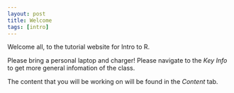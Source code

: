 ```yaml
---
layout: post
title: Welcome
tags: [intro]
---
```


Welcome all, to the tutorial website for Intro to R.

Please bring a personal laptop and charger! Please navigate to the *Key Info* to get more general infomation of the class.

The content that you will be working on will be found in the *Content* tab. 





